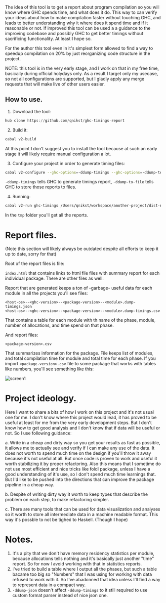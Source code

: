 The idea of this tool is to get a report about program compilation so
you will know where GHC spends time, and what does it do. This way to
can verify your ideas about how to make compilation faster without
touching GHC, and leads to better understanding why it where does it
spend time and if it reasonable or not. If improved this tool can be
used a a guidance to the improving codebase and possibly GHC to get
better timings without sacrificing functionality. At least I hope so.

For the author this tool even in it's simplest form allowed to find
a way to speedup compilation on 20% by just reorganizing code structure
in the project.

NOTE: this tool is in the very early stage, and I work on that in my
free time, basically during official holydays only. As a result I target
only my usecase, so not all configurations are supported, but I gladly
apply any merge requests that will make live of other users easier.

## How to use.

1. Download the tool:

```haskell
hub clone https://github.com/qnikst/ghc-timings-report
```

2. Build it:

```bash
cabal v2-build
```

At this point I don't suggest you to install the tool because
at such an early stage it will likely require manual configuration 
a lot.

3. Configure your project in order to generate timing files:
 
```bash
cabal v2-configure --ghc-options=-ddump-timings --ghc-options=-ddump-to-file
```

`-ddump-timings` tells GHC to generate timings report, `-ddump-to-file` tells GHC
to store those reports to files.

4. Running:

```bash
cabal v2-run ghc-timings /Users/qnikst/workspace/another-project/dist-newstyle
```

In the `tmp` folder you'll get all the reports.

# Report files.

(Note this section will likely always be outdated despite all efforts to keep it up to date,
sorry for that)

Root of the report files is file:

`index.html` that contains links to html file files with summary report for each individual
package. There are other files as well:

Report that are generated keeps a ton of -garbage- useful data for each module in all the
projects you'll see files:

```
<host-os>--<ghc-version>--<package-version>--<module>.dump-timings.json
<host-os>--<ghc-version>--<package-version>--<module>.dump-timings.csv
```

That contains a table for each module with th name of the phase, module, number of allocations, and time
spend on that phase.

And report files:

```
<package-version>.csv
```

That summarizes information for the package. File keeps list of modules, and total compilation time
for module and total time for each phase. If you import `<package-version>.csv` file to some
package that works with tables like numbers, you'll see something like this:

![screen1](https://github.com/qnikst/ghc-timings-report/blob/master/screenshot1.png?raw=true)


# Project ideology.

Here I want to share a bits of how I work on this project and it's not usual one for me.
I don't know where this project would lead, it has proved to be useful at least
for me from the very early development steps. But I don't know how to get good analysis
and I don't know that if data will be useful or not. So I use following guidance:

a. Write in a cheap and dirty way so you get your results as fast as possible, it allows
me to actually see and verify if I can make any use of the data. It does not worth to
spend much time on the design if you'll throw it away because it's not useful at all.
But once code is proven to work and useful it worth stabilizing it by proper refactoring.
Also this means that I sometime do not use most efficient and nice tricks like foldl
package, unless I have a good understanding of it's use, so I don't spend much time
learnings that. But I'd like to be pushed into the directions that can improve the
package pipeline in a cheap way.

b. Despite of writing dirty way it worth to keep types that describe the problem on
each step, to make refactoring simpler.

c. There are many tools that can be used for data visualization and analyses so it worth
to store all intermediate data in a machine readable format. This way it's possble to
not be tighed to Haskell. (Though I hope)


# Notes.

1. It's a pity that we don't have memory residency statistics per module, because allocations
tells nothing and it's basically just another "time" report. So for now I avoid working with
that in statistics reports.
2. I've tried to build a table where I output all the phases, but such a table bacame too
big so "Numbers" that I was using for working with data refused to work with it. So I've
abadonned that idea unless I'll find a way to represent data in a compact way.
3. `-ddump-json` doesn't affect `-ddump-timings` to it still required to use custom format
parser instead of nice json one.
